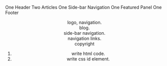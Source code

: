 

One Header
Two Articles
One Side-bar Navigation
One Featured Panel
One Footer

<header>	logo, navigation.
<article>	blog.
<aside>	side-bar navigation.
<nav>	navigation links.
<footer>	copyright

1. write html code.
2. write css id element.

